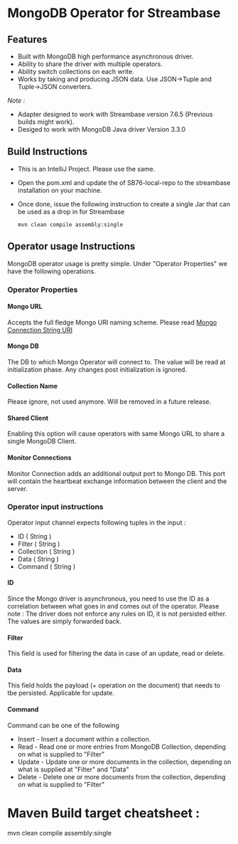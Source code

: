# MongoDB Operator for Streambase
## Features
* Built with MongoDB high performance asynchronous driver.
* Ability to share the driver with multiple operators. 
* Ability switch collections on each write.
* Works by taking and producing JSON data. Use JSON->Tuple and Tuple->JSON converters.

*Note :*
* Adapter designed to work with Streambase version 7.6.5 (Previous builds might work). 
* Desiged to work with MongoDB Java driver Version 3.3.0


## Build Instructions
* This is an IntelliJ Project. Please use the same. 
* Open the pom.xml and update the <url> of SB76-local-repo to the streambase installation on your machine.
* Once done, issue the following instruction to create a single Jar that can be used as a drop in for Streambase

    `mvn clean compile assembly:single`

## Operator usage Instructions
MongoDB operator usage is pretty simple. 
Under "Operator Properties" we have the following operations.
### Operator Properties
#### Mongo URL
Accepts the full fledge Mongo URI naming scheme. Please read [Mongo Connection String URI](https://docs.mongodb.com/v3.0/reference/connection-string/)

#### Mongo DB
The DB to which Mongo Operator will connect to. The value will be read at initialization phase. Any changes post initialization is ignored.

#### Collection Name
Please ignore, not used anymore. Will be removed in a future release.

#### Shared Client
Enabling this option will cause operators with same Mongo URL to share a single MongoDB Client.

#### Monitor Connections
Monitor Connection adds an additional output port to Mongo DB. This port will contain the heartbeat exchange information between the client and the server. 

### Operator input instructions
Operator input channel expects following tuples in the input : 
* ID ( String )
* Filter ( String )
* Collection ( String )
* Data ( String )
* Command ( String )

#### ID
Since the Mongo driver is asynchronous, you need to use the ID as a correlation between what goes in and comes out of the operator.
Please note : The driver does not enforce any rules on ID, it is not persisted either. The values are simply forwarded back.

#### Filter
This field is used for filtering the data in case of an update, read or delete.

#### Data
This field holds the payload (+ operation on the document) that needs to tbe persisted. Applicable for update.

#### Command
Command can be one of the following
* Insert - Insert a document within a collection.
* Read - Read one or more entries from MongoDB Collection, depending on what is supplied to "Filter"
* Update - Update one or more documents in the collection, depending on what is supplied at "Filter" and "Data"
* Delete - Delete one or more documents from the collection, depending on what is supplied to "Filter"

# Maven Build target cheatsheet :
mvn clean compile assembly:single
